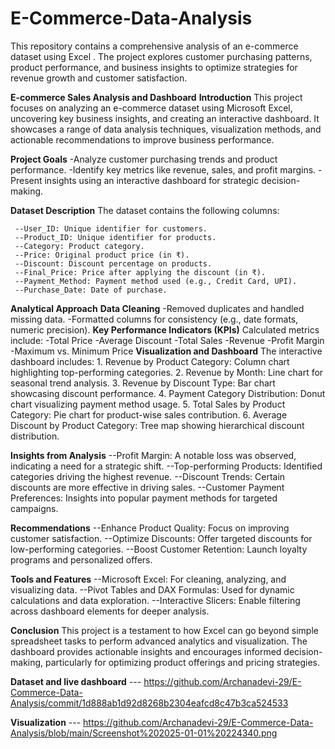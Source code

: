 # E-Commerce-Data-Analysis
This repository contains a comprehensive analysis of an e-commerce dataset using Excel . The project explores customer purchasing patterns, product performance, and business insights to optimize strategies for revenue growth and customer satisfaction.


**E-commerce Sales Analysis and Dashboard**
**Introduction**
This project focuses on analyzing an e-commerce dataset using Microsoft Excel, uncovering key business insights, and creating an interactive dashboard. It showcases a range of data analysis techniques, visualization methods, and actionable recommendations to improve business performance.

**Project Goals**
      -Analyze customer purchasing trends and product performance.
      -Identify key metrics like revenue, sales, and profit margins.
      -Present insights using an interactive dashboard for strategic decision-making.

**Dataset Description**
The dataset contains the following columns:

     --User_ID: Unique identifier for customers.
     --Product_ID: Unique identifier for products.
     --Category: Product category.
     --Price: Original product price (in ₹).
     --Discount: Discount percentage on products.
     --Final_Price: Price after applying the discount (in ₹).
     --Payment_Method: Payment method used (e.g., Credit Card, UPI).
     --Purchase_Date: Date of purchase.

**Analytical Approach**
   **Data Cleaning**
       -Removed duplicates and handled missing data.
       -Formatted columns for consistency (e.g., date formats, numeric precision).
   **Key Performance Indicators (KPIs)**
   Calculated metrics include:
      -Total Price
      -Average Discount
      -Total Sales
      -Revenue
      -Profit Margin
      -Maximum vs. Minimum Price
   **Visualization and Dashboard**
   The interactive dashboard includes:
      1. Revenue by Product Category: Column chart highlighting top-performing categories.
      2. Revenue by Month: Line chart for seasonal trend analysis.
      3. Revenue by Discount Type: Bar chart showcasing discount performance.
      4. Payment Category Distribution: Donut chart visualizing payment method usage.
      5. Total Sales by Product Category: Pie chart for product-wise sales contribution.
      6. Average Discount by Product Category: Tree map showing hierarchical discount distribution.

   **Insights from Analysis**
        --Profit Margin: A notable loss was observed, indicating a need for a strategic shift.
        --Top-performing Products: Identified categories driving the highest revenue.
        --Discount Trends: Certain discounts are more effective in driving sales.
        --Customer Payment Preferences: Insights into popular payment methods for targeted campaigns.
   
   **Recommendations**
        --Enhance Product Quality: Focus on improving customer satisfaction.
        --Optimize Discounts: Offer targeted discounts for low-performing categories.
        --Boost Customer Retention: Launch loyalty programs and personalized offers.
 
   **Tools and Features**
        --Microsoft Excel: For cleaning, analyzing, and visualizing data.
        --Pivot Tables and DAX Formulas: Used for dynamic calculations and data exploration.
        --Interactive Slicers: Enable filtering across dashboard elements for deeper analysis.

**Conclusion**
This project is a testament to how Excel can go beyond simple spreadsheet tasks to perform advanced analytics and visualization. The dashboard provides actionable insights and encourages informed decision-making, particularly for optimizing product offerings and pricing strategies.


**Dataset and live dashboard**  ---  https://github.com/Archanadevi-29/E-Commerce-Data-Analysis/commit/1d888ab1d92d8268b2304eafcd8c47b3ca524533

**Visualization**  ---  https://github.com/Archanadevi-29/E-Commerce-Data-Analysis/blob/main/Screenshot%202025-01-01%20224340.png


 
 

